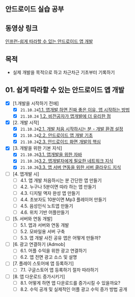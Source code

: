 ## 안드로이드 실습 공부
## 동영상 링크
[인프런-쉽게 따라할 수 있는 안드로이드 앱 개발](https://www.inflearn.com/course/%EC%95%88%EB%93%9C%EB%A1%9C%EC%9D%B4%EB%93%9C-%EC%95%B1%EA%B0%9C%EB%B0%9C-%EA%B8%B0%EC%88%A0%EB%85%B8%ED%8A%B8/dashboard)

## 목적

- 실제 개발을 목적으로 하고 차근차근 기초부터 기록하기

## 01. 쉽게 따라할 수 있는 안드로이드 앱 개발

- [x] [1.개발을 시작하기 전에]
  - [x] `21.10.24`[1.1. 앱개발 하면 진짜 좋은 이유, 앱 시작하는 방법](./쉽게따라할수있는안드로이드앱개발/1024/01.쉽게따라할수있는안드로이드앱개발/2021.10.24_1.1앱개발하면-진짜-좋은-이유-앱-시작하는-방법.md)
  - [x] `21.10.24` [1.2. 비전공자가 앱개발에 더 유리한 점](./쉽게따라할수있는안드로이드앱개발/1024/01.쉽게따라할수있는안드로이드앱개발/2021.10.24_1.2비전공자가-앱개발에-더-유리한-점.md)
- [x] [2. 개발 시작]
  - [x] `21.10.24`[2.1. 개발 처음 시작하시는 분 - 개발 환경 설정](./쉽게따라할수있는안드로이드앱개발/1024/02.개발시작/2021.10.24_2.1-개발처음-시작하시는분-개발환경설정.md)
  - [x] `21.10.24`[2.2. 안드로이드 앱 개발 기초](./쉽게따라할수있는안드로이드앱개발/1024/02.개발시작/2021.10.24_2.2-안드로이드앱개발기초,2.3-안드로이드화면개발의핵심.md)
  - [x] `21.10.24`[2.3. 안드로이드 화면 개발의 핵심](./쉽게따라할수있는안드로이드앱개발/1024/02.개발시작/2021.10.24_2.2-안드로이드앱개발기초,2.3-안드로이드화면개발의핵심.md)
- [x] [3. 개발을 위한 기본 지식]
  - [x] `21.10.26`[3.1. 앱개발을 위한 자바](./쉽게따라할수있는안드로이드앱개발/1026/03.개발을위한기본지식/2021.10.26_3.1앱개발을위한자바.md)
  - [x] `21.10.26`[3.2. 앱개발자에게 필요한 네트워크 지식](./쉽게따라할수있는안드로이드앱개발/1026/03.개발을위한기본지식/2021.10.26_3.2앱개발자에게필요한네트워크지식.md)
  - [x] `21.10.26`[3.3. 앱 서버 연동을 위한 서버 클라우드 지식](./쉽게따라할수있는안드로이드앱개발/1026/03.개발을위한기본지식/2021.10.26_3.3앱서버연동을위한서버클라우드지식.md)
- [ ] [4. 앱개발 시]
  - [ ] 4.1. 앱 개발 처음하시는 분 간단한 앱 만들기
  - [ ] 4.2. 누구나 5분이면 따라 하는 앱 만들기
  - [ ] 4.3. 디지털 액자 완성 앱 만들기
  - [ ] 4.4. 초보자도 10분이면 Mp3 플레이어 만들기
  - [ ] 4.5. 음성인식 노트앱 만들기
  - [ ] 4.6. 위치 기반 어플만들기
- [ ] [5. 서버와 연동 개발]
  - [ ] 5.1. 앱과 서버와 연동 개발
  - [ ] 5.2. 모바일용 서버 구축
  - [ ] 5.3. 앱 개발 사진 공유 앱은 어떻게 만들까?
- [ ] [6. 광고 연결하기 (Admob]
  - [ ] 6.1. 어플 수익을 위한 광고 연결하기
  - [ ] 6.2. 앱 전면 광고 소스 및 설명
- [ ] [7. 플레이 스토어에 앱 등록하기]
  - [ ] 7.1. 구글스토어 앱 등록하기 절차 따라하기
- [ ] [8. 앱 다운로드 증가시키기]
  - [ ] 8.1. 어떻게 하면 앱 다운로드를 증가시킬 수 있을까요?
  - [ ] 8.2. 수익 공개 및 실제적인 어플 광고 수익 증가 방법 공개
